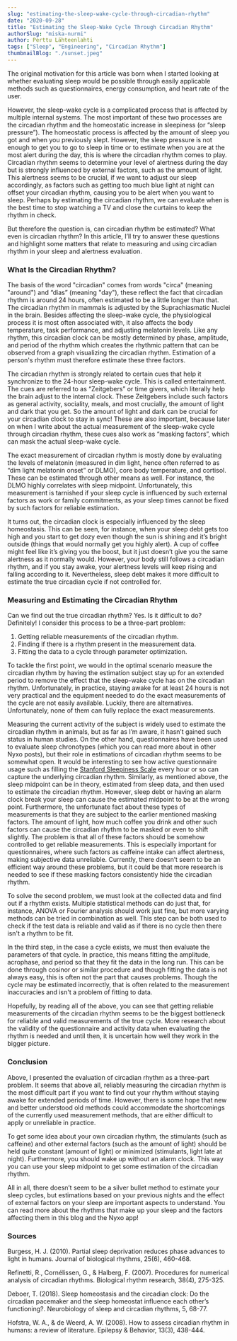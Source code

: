 ```yaml
---
slug: "estimating-the-sleep-wake-cycle-through-circadian-rhythm"
date: "2020-09-28"
title: "Estimating the Sleep-Wake Cycle Through Circadian Rhythm"
authorSlug: "miska-nurmi"
author: Perttu Lähteenlahti
tags: ["Sleep", "Engineering", "Circadian Rhythm"]
thumbnailBlog: "./sunset.jpeg"
---
```


The original motivation for this article was born when I started looking at whether evaluating sleep would be possible through easily applicable methods such as questionnaires, energy consumption, and heart rate of the user.

However, the sleep-wake cycle is a complicated process that is affected by multiple internal systems. The most important of these two processes are the circadian rhythm and the homeostatic increase in sleepiness (or “sleep pressure”). The homeostatic process is affected by the amount of sleep you got and when you previously slept. However, the sleep pressure is not enough to get you to go to sleep in time or to estimate when you are at the most alert during the day, this is where the circadian rhythm comes to play. Circadian rhythm seems to determine your level of alertness during the day but is strongly influenced by external factors, such as the amount of light. This alertness seems to be crucial, if we want to adjust our sleep accordingly, as factors such as getting too much blue light at night can offset your circadian rhythm, causing you to be alert when you want to sleep. Perhaps by estimating the circadian rhythm, we can evaluate when is the best time to stop watching a TV and close the curtains to keep the rhythm in check.

But therefore the question is, can circadian rhythm be estimated? What even is circadian rhythm? In this article, I’ll try to answer these questions and highlight some matters that relate to measuring and using circadian rhythm in your sleep and alertness evaluation.

### What Is the Circadian Rhythm?

The basis of the word "circadian" comes from words "circa" (meaning "around") and “dias” (meaning "day"), these reflect the fact that circadian rhythm is around 24 hours, often estimated to be a little longer than that. The circadian rhythm in mammals is adjusted by the Suprachiasmatic Nuclei in the brain. Besides affecting the sleep-wake cycle, the physiological process it is most often associated with, it also affects the body temperature, task performance, and adjusting melatonin levels. Like any rhythm, this circadian clock can be mostly determined by phase, amplitude, and period of the rhythm which creates the rhythmic pattern that can be observed from a graph visualizing the circadian rhythm. Estimation of a person's rhythm must therefore estimate these three factors.

The circadian rhythm is strongly related to certain cues that help it synchronize to the 24-hour sleep-wake cycle. This is called entertainment. The cues are referred to as “Zeitgebers” or time givers, which literally help the brain adjust to the internal clock. These Zeitgebers include such factors as general activity, sociality, meals, and most crucially, the amount of light and dark that you get. So the amount of light and dark can be crucial for your circadian clock to stay in sync! These are also important, because later on when I write about the actual measurement of the sleep-wake cycle through circadian rhythm, these cues also work as “masking factors”, which can mask the actual sleep-wake cycle.

The exact measurement of circadian rhythm is mostly done by evaluating the levels of melatonin (measured in dim light, hence often referred to as “dim light melatonin onset” or DLMO), core body temperature, and cortisol. These can be estimated through other means as well. For instance, the DLMO highly correlates with sleep midpoint. Unfortunately, this measurement is tarnished if your sleep cycle is influenced by such external factors as work or family commitments, as your sleep times cannot be fixed by such factors for reliable estimation.

It turns out, the circadian clock is especially influenced by the sleep homeostasis. This can be seen, for instance, when your sleep debt gets too high and you start to get dozy even though the sun is shining and it’s bright outside (things that would normally get you highly alert). A cup of coffee might feel like it’s giving you the boost, but it just doesn’t give you the same alertness as it normally would. However, your body still follows a circadian rhythm, and if you stay awake, your alertness levels will keep rising and falling according to it. Nevertheless, sleep debt makes it more difficult to estimate the true circadian cycle if not controlled for.

### Measuring and Estimating the Circadian Rhythm

Can we find out the true circadian rhythm? Yes. Is it difficult to do? Definitely! I consider this process to be a three-part problem:

1. Getting reliable measurements of the circadian rhythm.
2. Finding if there is a rhythm present in the measurement data.
3. Fitting the data to a cycle through parameter optimization.

To tackle the first point, we would in the optimal scenario measure the circadian rhythm by having the estimation subject stay up for an extended period to remove the effect that the sleep-wake cycle has on the circadian rhythm. Unfortunately, in practice, staying awake for at least 24 hours is not very practical and the equipment needed to do the exact measurements of the cycle are not easily available. Luckily, there are alternatives. Unfortunately, none of them can fully replace the exact measurements.

Measuring the current activity of the subject is widely used to estimate the circadian rhythm in animals, but as far as I’m aware, it hasn’t gained such status in human studies. On the other hand, questionnaires have been used to evaluate sleep chronotypes (which you can read more about in other Nyxo posts), but their role in estimations of circadian rhythm seems to be somewhat open. It would be interesting to see how active questionnaire usage such as filling the [Stanford Sleepiness Scale](https://web.stanford.edu/~dement/sss.html) every hour or so can capture the underlying circadian rhythm. Similarly, as mentioned above, the sleep midpoint can be in theory, estimated from sleep data, and then used to estimate the circadian rhythm. However, sleep debt or having an alarm clock break your sleep can cause the estimated midpoint to be at the wrong point. Furthermore, the unfortunate fact about these types of measurements is that they are subject to the earlier mentioned masking factors. The amount of light, how much coffee you drink and other such factors can cause the circadian rhythm to be masked or even to shift slightly. The problem is that all of these factors should be somehow controlled to get reliable measurements. This is especially important for questionnaires, where such factors as caffeine intake can affect alertness, making subjective data unreliable. Currently, there doesn’t seem to be an efficient way around these problems, but it could be that more research is needed to see if these masking factors consistently hide the circadian rhythm.

To solve the second problem, we must look at the collected data and find out if a rhythm exists. Multiple statistical methods can do just that, for instance, ANOVA or Fourier analysis should work just fine, but more varying methods can be tried in combination as well. This step can be both used to check if the test data is reliable and valid as if there is no cycle then there isn't a rhythm to be fit.

In the third step, in the case a cycle exists, we must then evaluate the parameters of that cycle. In practice, this means fitting the amplitude, acrophase, and period so that they fit the data in the long run. This can be done through cosinor or similar procedure and though fitting the data is not always easy, this is often not the part that causes problems. Though the cycle may be estimated incorrectly, that is often related to the measurement inaccuracies and isn't a problem of fitting to data.

Hopefully, by reading all of the above, you can see that getting reliable measurements of the circadian rhythm seems to be the biggest bottleneck for reliable and valid measurements of the true cycle. More research about the validity of the questionnaire and activity data when evaluating the rhythm is needed and until then, it is uncertain how well they work in the bigger picture.

### Conclusion

Above, I presented the evaluation of circadian rhythm as a three-part problem. It seems that above all, reliably measuring the circadian rhythm is the most difficult part if you want to find out your rhythm without staying awake for extended periods of time. However, there is some hope that new and better understood old methods could accommodate the shortcomings of the currently used measurement methods, that are either difficult to apply or unreliable in practice.

To get some idea about your own circadian rhythm, the stimulants (such as caffeine) and other external factors (such as the amount of light) should be held quite constant (amount of light) or minimized (stimulants, light late at night). Furthermore, you should wake up without an alarm clock. This way you can use your sleep midpoint to get some estimation of the circadian rhythm.

All in all, there doesn’t seem to be a silver bullet method to estimate your sleep cycles, but estimations based on your previous nights and the effect of external factors on your sleep are important aspects to understand. You can read more about the rhythms that make up your sleep and the factors affecting them in this blog and the Nyxo app!

### Sources

Burgess, H. J. (2010). Partial sleep deprivation reduces phase advances to light in humans. Journal of biological rhythms, 25(6), 460-468.

Refinetti, R., Cornélissen, G., & Halberg, F. (2007). Procedures for numerical analysis of circadian rhythms. Biological rhythm research, 38(4), 275-325.

Deboer, T. (2018). Sleep homeostasis and the circadian clock: Do the circadian pacemaker and the sleep homeostat influence each other’s functioning?. Neurobiology of sleep and circadian rhythms, 5, 68-77.

Hofstra, W. A., & de Weerd, A. W. (2008). How to assess circadian rhythm in humans: a review of literature. Epilepsy & Behavior, 13(3), 438-444.
